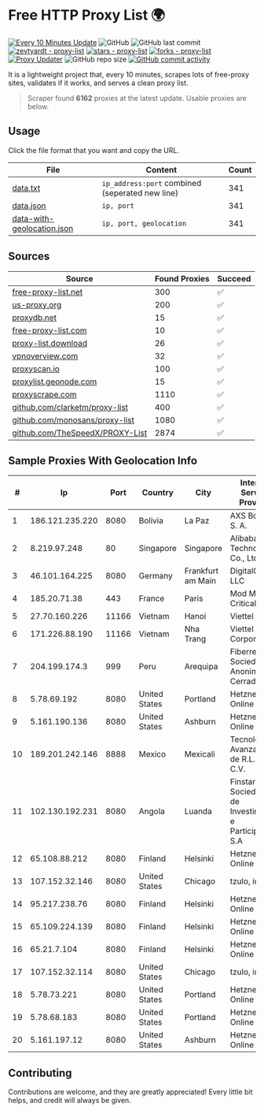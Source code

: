 
# Free HTTP Proxy List 🌍

[![Every 10 Minutes Update](https://github.com/mertguvencli/http-proxy-list/actions/workflows/main.yml/badge.svg?branch=main)](https://github.com/mertguvencli/http-proxy-list/actions/workflows/main.yml)
![GitHub](https://img.shields.io/github/license/mertguvencli/http-proxy-list)
![GitHub last commit](https://img.shields.io/github/last-commit/mertguvencli/http-proxy-list)
[![zevtyardt - proxy-list](https://img.shields.io/static/v1?label=zevtyardt&message=proxy-list&color=blue&logo=github)](https://github.com/zevtyardt/proxy-list "Go to GitHub repo")
[![stars - proxy-list](https://img.shields.io/github/stars/zevtyardt/proxy-list?style=social)](https://github.com/zevtyardt/proxy-list)
[![forks - proxy-list](https://img.shields.io/github/forks/zevtyardt/proxy-list?style=social)](https://github.com/zevtyardt/proxy-list)
[![Proxy Updater](https://github.com/zevtyardt/proxy-list/workflows/Proxy%20Updater/badge.svg)](https://github.com/zevtyardt/proxy-list/actions?query=workflow:"Proxy+Updater")
![GitHub repo size](https://img.shields.io/github/repo-size/zevtyardt/proxy-list)
[![GitHub commit activity](https://img.shields.io/github/commit-activity/m/zevtyardt/proxy-list?logo=commits)](https://github.com/zevtyardt/proxy-list/commits/main)

It is a lightweight project that, every 10 minutes, scrapes lots of free-proxy sites, validates if it works, and serves a clean proxy list.

> Scraper found **6162** proxies at the latest update. Usable proxies are below.

## Usage

Click the file format that you want and copy the URL.

|File|Content|Count|
|----|-------|-----|
|[data.txt](https://raw.githubusercontent.com/mertguvencli/http-proxy-list/main/proxy-list/data.txt)|`ip_address:port` combined (seperated new line)|341|
|[data.json](https://raw.githubusercontent.com/mertguvencli/http-proxy-list/main/proxy-list/data.json)|`ip, port`|341|
|[data-with-geolocation.json](https://raw.githubusercontent.com/mertguvencli/http-proxy-list/main/proxy-list/data-with-geolocation.json)|`ip, port, geolocation`|341|

## Sources

|Source|Found Proxies|Succeed|
|------|-------------|-------|
|[free-proxy-list.net](https://free-proxy-list.net)|300|✅|
|[us-proxy.org](https://www.us-proxy.org)|200|✅|
|[proxydb.net](http://proxydb.net)|15|✅|
|[free-proxy-list.com](https://free-proxy-list.com/?page=&port=&type%5B%5D=http&type%5B%5D=https&up_time=0&search=Search)|10|✅|
|[proxy-list.download](https://www.proxy-list.download/HTTP)|26|✅|
|[vpnoverview.com](https://vpnoverview.com/privacy/anonymous-browsing/free-proxy-servers)|32|✅|
|[proxyscan.io](https://www.proxyscan.io)|100|✅|
|[proxylist.geonode.com](https://proxylist.geonode.com/api/proxy-list?limit=300&page=1&sort_by=lastChecked&sort_type=desc&protocols=http,https)|15|✅|
|[proxyscrape.com](https://api.proxyscrape.com/v2/?request=displayproxies&protocol=http&timeout=10000&country=all&ssl=all&anonymity=all)|1110|✅|
|[github.com/clarketm/proxy-list](https://raw.githubusercontent.com/clarketm/proxy-list/master/proxy-list-raw.txt)|400|✅|
|[github.com/monosans/proxy-list](https://raw.githubusercontent.com/monosans/proxy-list/main/proxies/http.txt)|1080|✅|
|[github.com/TheSpeedX/PROXY-List](https://raw.githubusercontent.com/TheSpeedX/PROXY-List/master/http.txt)|2874|✅|


## Sample Proxies With Geolocation Info

|#|Ip|Port|Country|City|Internet Service Provider|
|-|--|----|-------|----|-------------------------|
|1|186.121.235.220|8080|Bolivia|La Paz|AXS Bolivia S. A.|
|2|8.219.97.248|80|Singapore|Singapore|Alibaba (US) Technology Co., Ltd.|
|3|46.101.164.225|8080|Germany|Frankfurt am Main|DigitalOcean, LLC|
|4|185.20.71.38|443|France|Paris|Mod Mission Critical LLC|
|5|27.70.160.226|11166|Vietnam|Hanoi|Viettel Group|
|6|171.226.88.190|11166|Vietnam|Nha Trang|Viettel Corporation|
|7|204.199.174.3|999|Peru|Arequipa|Fiberred Sociedad Anonima Cerrada|
|8|5.78.69.192|8080|United States|Portland|Hetzner Online GmbH|
|9|5.161.190.136|8080|United States|Ashburn|Hetzner Online GmbH|
|10|189.201.242.146|8888|Mexico|Mexicali|Tecnologías Avanzadas S. de R.L. de C.V.|
|11|102.130.192.231|8080|Angola|Luanda|Finstar - Sociedade de Investimento e Participacoes S.A|
|12|65.108.88.212|8080|Finland|Helsinki|Hetzner Online GmbH|
|13|107.152.32.146|8080|United States|Chicago|tzulo, inc.|
|14|95.217.238.76|8080|Finland|Helsinki|Hetzner Online GmbH|
|15|65.109.224.139|8080|Finland|Helsinki|Hetzner Online GmbH|
|16|65.21.7.104|8080|Finland|Helsinki|Hetzner Online GmbH|
|17|107.152.32.114|8080|United States|Chicago|tzulo, inc.|
|18|5.78.73.221|8080|United States|Portland|Hetzner Online GmbH|
|19|5.78.68.183|8080|United States|Portland|Hetzner Online GmbH|
|20|5.161.197.12|8080|United States|Ashburn|Hetzner Online GmbH|



## Contributing

Contributions are welcome, and they are greatly appreciated! Every
little bit helps, and credit will always be given.

